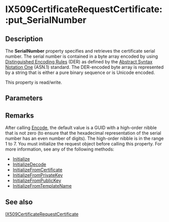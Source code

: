 # IX509CertificateRequestCertificate::put_SerialNumber

## Description

The **SerialNumber** property specifies and retrieves the certificate serial number. The serial number is contained in a byte array encoded by using [Distinguished Encoding Rules](https://learn.microsoft.com/windows/desktop/SecGloss/d-gly) (DER) as defined by the [Abstract Syntax Notation One](https://learn.microsoft.com/windows/desktop/SecGloss/a-gly) (ASN.1) standard. The DER-encoded byte array is represented by a string that is either a pure binary sequence or is Unicode encoded.

This property is read/write.

## Parameters

## Remarks

After calling [Encode](https://learn.microsoft.com/windows/desktop/api/certenroll/nf-certenroll-ix509certificaterequest-encode), the default value is a GUID with a high-order nibble that is not zero (to ensure that the hexadecimal representation of the serial number has an even number of digits). The high-order nibble is in the range 1 to 7. You must initialize the request object before calling this property. For more information, see any of the following methods:

* [Initialize](https://learn.microsoft.com/windows/desktop/api/certenroll/nf-certenroll-ix509certificaterequest-initialize)
* [InitializeDecode](https://learn.microsoft.com/windows/desktop/api/certenroll/nf-certenroll-ix509certificaterequestpkcs10-initializedecode)
* [InitializeFromCertificate](https://learn.microsoft.com/windows/desktop/api/certenroll/nf-certenroll-ix509certificaterequestpkcs10-initializefromcertificate)
* [InitializeFromPrivateKey](https://learn.microsoft.com/windows/desktop/api/certenroll/nf-certenroll-ix509certificaterequestpkcs10-initializefromprivatekey)
* [InitializeFromPublicKey](https://learn.microsoft.com/windows/desktop/api/certenroll/nf-certenroll-ix509certificaterequestpkcs10-initializefrompublickey)
* [InitializeFromTemplateName](https://learn.microsoft.com/windows/desktop/api/certenroll/nf-certenroll-ix509certificaterequestpkcs10-initializefromtemplatename)

## See also

[IX509CertificateRequestCertificate](https://learn.microsoft.com/windows/desktop/api/certenroll/nn-certenroll-ix509certificaterequestcertificate)
